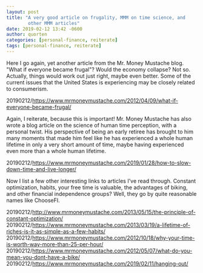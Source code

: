 ```yaml
---
layout: post
title: "A very good article on frugality, MMM on time science, and
        other MMM articles"
date: 2019-02-12 13:42 -0600
author: quorten
categories: [personal-finance, reiterate]
tags: [personal-finance, reiterate]
---
```


Here I go again, yet another article from the Mr. Money Mustache blog.
"What if everyone became frugal"?  Would the economy collapse?  Not
so.  Actually, things would work out just right, maybe even better.
Some of the current issues that the United States is experiencing may
be closely related to consumerism.

20190212/https://www.mrmoneymustache.com/2012/04/09/what-if-everyone-became-frugal/

Again, I reiterate, because this is important!  Mr. Money Mustache has
also wrote a blog article on the science of human time perception,
with a personal twist.  His perspective of being an early retiree has
brought to him many moments that made him feel like he has experienced
a whole human lifetime in only a very short amount of time, maybe
having experienced even more than a whole human lifetime.

20190212/https://www.mrmoneymustache.com/2019/01/28/how-to-slow-down-time-and-live-longer/

Now I list a few other interesting links to articles I've read
through.  Constant optimization, habits, your free time is valuable,
the advantages of biking, and other financial independence groups?
Well, they go by quite reasonable names like ChooseFI.

20190212/http://www.mrmoneymustache.com/2013/05/15/the-principle-of-constant-optimization/  
20190212/https://www.mrmoneymustache.com/2013/03/19/a-lifetime-of-riches-is-it-as-simple-as-a-few-habits/  
20190212/https://www.mrmoneymustache.com/2012/10/18/why-your-time-is-worth-way-more-than-25-per-hour/  
20190212/https://www.mrmoneymustache.com/2012/05/07/what-do-you-mean-you-dont-have-a-bike/
20190212/https://www.mrmoneymustache.com/2019/02/11/hanging-out/
